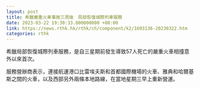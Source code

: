 ```yaml
---
layout: post
title: 希臘嚴重火車事故三周後　局部恢復城際列車服務
date: 2023-03-22 19:30:33.000000000 +08:00
link: https://news.rthk.hk/rthk/ch/component/k2/1693136-20230322.htm
categories: rthk
---
```


希臘局部恢復城際列車服務，是自三星期前發生導致57人死亡的嚴重火車相撞意外以來首次。

服務營辦商表示，連接航運港口比雷埃夫斯和首都國際機場的火車、雅典和哈爾基斯之間的火車，以及西部另外兩條本地路線，在當地星期三早上重新營運。
